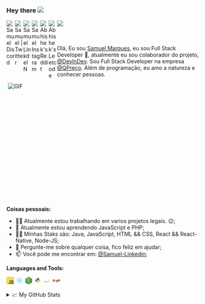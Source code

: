 ### Hey there <img src="https://media.giphy.com/media/hvRJCLFzcasrR4ia7z/giphy.gif" width="25px">
<a href="https://discord.gg/ppcedq">
  <img align="left" alt="Samuel Discord" width="22px" src="https://cdn.jsdelivr.net/npm/simple-icons@v3/icons/discord.svg" />
</a>
<a href="https://twitter.com/smarqx_">
  <img align="left" alt="Samuel | Twitter" width="22px" src="https://cdn.jsdelivr.net/npm/simple-icons@v3/icons/twitter.svg" />
</a>
<a href="https://www.linkedin.com/in/samuel-marques-57303a170/">
  <img align="left" alt="Samuel LinkdeIN" width="22px" src="https://cdn.jsdelivr.net/npm/simple-icons@v3/icons/linkedin.svg" />
</a>

<a href="https://www.instagram.com/samuell.marqs/">
  <img align="left" alt="Samuel Instagram" width="22px" src="https://cdn.jsdelivr.net/npm/simple-icons@v3/icons/instagram.svg" />
</a>
<a href="https://www.reddit.com/user/samuel-marqx">
  <img align="left" alt="Abhishek's Reddit" width="22px" src="https://cdn.jsdelivr.net/npm/simple-icons@v3/icons/reddit.svg" />
</a>
<a href="https://leetcode.com/marques-dev/">
  <img align="left" alt="Abhishek's Leetcode" width="22px" src="https://cdn.jsdelivr.net/npm/simple-icons@v3/icons/leetcode.svg" />
</a>

![](https://visitor-badge.glitch.me/badge?page_id=Marques-Dev)

<br />

Olá, Eu sou [Samuel Marques](https://www.instagram.com/samuell.marqs/), eu sou Full Stack Developer 🚀, atualmente eu sou colaborador do projeto, [@DevInDev](https://www.instagram.com/devindev.br/). Sou Full Stack Developer na empresa [@QPreço](https://www.appqpreco.com.br). Além de programação, eu amo a natureza e conhecer pessoas.

  <img align="right" alt="GIF" src="https://github.com/abhisheknaiidu/abhisheknaiidu/blob/master/code.gif?raw=true" width="500" height="320" />
  
**Coisas pessoais:**

- 🧑🏻 Atualmente estou trabalhando em varios projetos legais. :wink:;
- 🌱 Atualmente estou aprendendo JavaScript e PHP; 
- 🤘🏻  Minhas Staks são: Java, JavaScript, HTML && CSS, React && React-Native, Node-JS;
- 💬 Pergunte-me sobre qualquer coisa, fico feliz em ajudar;
- 📫 Você pode me encontrar em: [@Samuel-Linkedin](https://www.linkedin.com/in/samuel-marques-57303a170/);


**Languages and Tools:**  

<code><img height="20" src="https://raw.githubusercontent.com/github/explore/80688e429a7d4ef2fca1e82350fe8e3517d3494d/topics/javascript/javascript.png"></code>
<code><img height="20" src="https://raw.githubusercontent.com/github/explore/80688e429a7d4ef2fca1e82350fe8e3517d3494d/topics/react/react.png"></code>
<code><img height="20" src="https://raw.githubusercontent.com/github/explore/80688e429a7d4ef2fca1e82350fe8e3517d3494d/topics/nodejs/nodejs.png"></code>
<code><img height="20" src="https://raw.githubusercontent.com/github/explore/80688e429a7d4ef2fca1e82350fe8e3517d3494d/topics/python/python.png"></code>
<code><img height="20" src="https://raw.githubusercontent.com/github/explore/80688e429a7d4ef2fca1e82350fe8e3517d3494d/topics/mysql/mysql.png"></code>
<code><img height="20" src="https://raw.githubusercontent.com/github/explore/80688e429a7d4ef2fca1e82350fe8e3517d3494d/topics/git/git.png"></code>



<details>
<summary>📈 My GitHub Stats</summary>

<p align="center"> <img src="https://github-readme-stats.vercel.app/api?username=Marques-Dev&show_icons=true&theme=gotham" alt="Samuel" />

</details>



